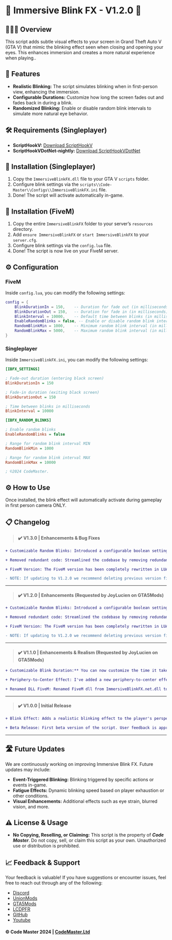 # 👀 Immersive Blink FX - V1.2.0 👀

## 🙎🏼‍♀️ Overview

This script adds subtle visual effects to your screen in Grand Theft Auto V (GTA V) that mimic the blinking effect seen when closing and opening your eyes. This enhances immersion and creates a more natural experience when playing..

## 🚀 Features

- **Realistic Blinking:** The script simulates blinking when in first-person view, enhancing the immersion.
- **Configurable Durations:** Customize how long the screen fades out and fades back in during a blink.
- **Randomized Blinking:** Enable or disable random blink intervals to simulate more natural eye behavior.

## 🛠️ Requirements (Singleplayer)
- **ScriptHookV:** [Download ScriptHookV](http://www.dev-c.com/gtav/scripthookv/)
- **ScriptHookVDotNet-nightly:** [Download ScriptHookVDotNet](https://github.com/scripthookvdotnet/scripthookvdotnet-nightly/releases/latest)

## 🔧 Installation (Singleplayer)
1. Copy the `ImmersiveBlinkFX.dll` file to your GTA V `scripts` folder.
2. Configure blink settings via the `scripts\\Code-Master\\Configs\\ImmersiveBlinkFX.ini` file.
3. Done! The script will activate automatically in-game.

## 🔧 Installation (FiveM)
1. Copy the entire `ImmersiveBlinkFX` folder to your server’s `resources` directory.
2. Add `ensure ImmersiveBlinkFX` or `start ImmersiveBlinkFX` to your `server.cfg`.
3. Configure blink settings via the `config.lua` file.
4. Done! The script is now live on your FiveM server.

## ⚙️ Configuration
### FiveM 
Inside `config.lua`, you can modify the following settings:
```lua
config = {
    BlinkDurationIn = 150,    -- Duration for fade out (in milliseconds)
    BlinkDurationOut = 150,   -- Duration for fade in (in milliseconds)
    BlinkInterval = 10000,    -- Default time between blinks (in milliseconds)
    EnableRandomBlinks = false, -- Enable or disable random blink intervals
    RandomBlinkMin = 1000,    -- Minimum random blink interval (in milliseconds)
    RandomBlinkMax = 5000,    -- Maximum random blink interval (in milliseconds)
}
```

### Singleplayer
Inside `ImmersiveBlinkFX.ini`, you can modify the following settings:
```ini
[IBFX_SETTINGS]

; Fade-out duration (entering black screen)
BlinkDurationIn = 150

; Fade-in duration (exiting black screen)
BlinkDurationOut = 150

; Time between blinks in milliseconds
BlinkInterval = 10000

[IBFX_RANDOM_BLINKS]

; Enable random blinks
EnableRandomBlinks = false

; Range for random blink interval MIN
RandomBlinkMin = 1000

; Range for random blink interval MAX
RandomBlinkMax = 10000

; ©2024 CodeMaster.
```

## ⚙️ How to Use
Once installed, the blink effect will automatically activate during gameplay in first person camera ONLY.

## 📋 Changelog

> #### ✔️ V1.3.0 | Enhancements & Bug Fixes
```diff
+ Customizable Random Blinks: Introduced a configurable boolean setting in the INI file to toggle the 'EnableRandomBlinks' feature, allowing users to customize the interval between blinks. This feature generates a random duration within the range defined by RandomBlinkMin (in milliseconds) and RandomBlinkMax (up to 10,000 milliseconds).

+ Removed redundant code: Streamlined the codebase by removing redundant segments, addressing minor stuttering issues encountered during gameplay.

+ FiveM Version: The FiveM version has been completely rewritten in LUA, enhancing clarity and reliability. Initially crafted in C#, the script transitioned to LUA due to persistent errors and a stronger familiarity with the latter language.

- NOTE: If updating to V1.2.0 we recommend deleting previous version files.
```
---

> #### ✔️ V1.2.0 | Enhancements (Requested by JoyLucien on GTA5Mods)
```diff
+ Customizable Random Blinks: Introduced a configurable boolean setting in the INI file to toggle the 'EnableRandomBlinks' feature, allowing users to customize the interval between blinks. This feature generates a random duration within the range defined by RandomBlinkMin (in milliseconds) and RandomBlinkMax (up to 10,000 milliseconds).

+ Removed redundant code: Streamlined the codebase by removing redundant segments, addressing minor stuttering issues encountered during gameplay.

+ FiveM Version: The FiveM version has been completely rewritten in LUA, enhancing clarity and reliability. Initially crafted in C#, the script transitioned to LUA due to persistent errors and a stronger familiarity with the latter language.

- NOTE: If updating to V1.2.0 we recommend deleting previous version files.
```
---
> #### ✔️ V1.1.0 | Enhancements & Realism (Requested by JoyLucien on GTA5Mods)
```diff
+ Customizable Blink Duration:** You can now customize the time it takes for the screen to fade out and fade in (blink duration) by editing the ImmersiveBlinkFX.ini file in the script directory.

+ Periphery-to-Center Effect: I've added a new periphery-to-center effect when blinking, which simulates the screen going black from the edges towards the center during the blink.

+ Renamed DLL FiveM: Renamed FiveM dll from ImmersiveBlinkFX.net.dll to ImmersiveBlinkFX.Client.dll.
```
---
> #### ✔️ V1.0.0 | Initial Release
```diff
+ Blink Effect: Adds a realistic blinking effect to the player's perspective.

+ Beta Release: First beta version of the script. User feedback is appreciated to help refine the feature set.
```
---

## 🛣️ Future Updates
We are continuously working on improving Immersive Blink FX. Future updates may include:

- **Event-Triggered Blinking:** Blinking triggered by specific actions or events in-game.
- **Fatigue Effects:** Dynamic blinking speed based on player exhaustion or other conditions.
- **Visual Enhancements:** Additional effects such as eye strain, blurred vision, and more.

## ⚠️ License & Usage
- **No Copying, Reselling, or Claiming:** This script is the property of ***Code Master***. Do not copy, sell, or claim this script as your own. Unauthorized use or distribution is prohibited.

## 📈 Feedback & Support
Your feedback is valuable! If you have suggestions or encounter issues, feel free to reach out through any of the following:

- [Discord](https://discord.com/invite/XcEHvPR9qA)
- [UnionMods](https://unionmods.com/viewauthor?author=592)
- [GTA5Mods](https://www.gta5-mods.com/users/BerkshireMods)
- [LCDPFR](https://www.lcpdfr.com/profile/465231-code-master/)
- [GitHub](https://github.com/CodeMasterLtd)
- [Youtube](https://www.youtube.com/@CodeMaster2024)

#### © Code Master 2024 | [CodeMaster.Ltd](https://codemaster.ltd/)
